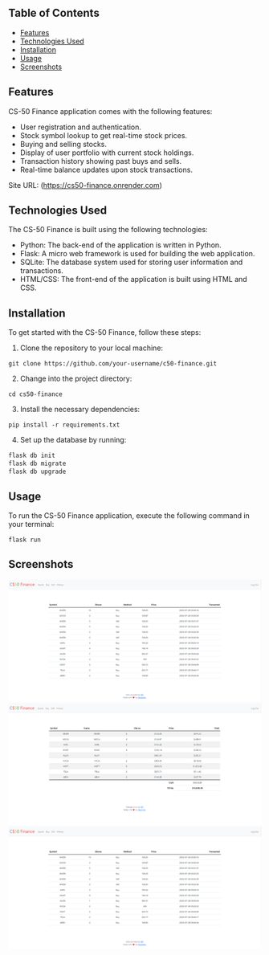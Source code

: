 ## Table of Contents

- [Features](#features)
- [Technologies Used](#technologies-used)
- [Installation](#installation)
- [Usage](#usage)
- [Screenshots](#screenshots)

## Features

CS-50 Finance application comes with the following features:

- User registration and authentication.
- Stock symbol lookup to get real-time stock prices.
- Buying and selling stocks.
- Display of user portfolio with current stock holdings.
- Transaction history showing past buys and sells.
- Real-time balance updates upon stock transactions.

Site URL: (https://cs50-finance.onrender.com)


## Technologies Used

The CS-50 Finance is built using the following technologies:

- Python: The back-end of the application is written in Python.
- Flask: A micro web framework is used for building the web application.
- SQLite: The database system used for storing user information and transactions.
- HTML/CSS: The front-end of the application is built using HTML and CSS.


## Installation

To get started with the CS-50 Finance, follow these steps:

1. Clone the repository to your local machine:

```
git clone https://github.com/your-username/c50-finance.git
```

2. Change into the project directory:

```
cd cs50-finance
```

3. Install the necessary dependencies:

```
pip install -r requirements.txt
```

4. Set up the database by running:

```
flask db init
flask db migrate
flask db upgrade
```

## Usage

To run the CS-50 Finance application, execute the following command in your terminal:

```
flask run
```

## Screenshots

![register](static/history.png)
![index](static/index.png)
![history](static/history.png)

